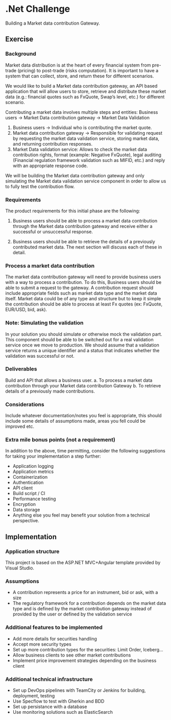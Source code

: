 ﻿# .Net Challenge

Building a Market data contribution Gateway.

## Exercise

### Background
Market data distribution is at the heart of every financial system from pre-trade (pricing) to post-trade
(risks computation). It is important to have a system that can collect, store, and return these for
different scenarios.

We would like to build a Market data contribution gateway, an API based application that will allow
users to store, retrieve and distribute these market data (e.g.: financial quotes such as FxQuote, Swap’s
level, etc.) for different scenario.

Contributing a market data involves multiple steps and entities:
Business users -> Market Data contribution gateway -> Market Data Validation

1. Business users -> Individual who is contributing the market quote.
2. Market data contribution gateway -> Responsible for validating request by requesting the
market data validation service, storing market data, and returning contribution responses.
3. Market Data validation service: Allows to check the market data contribution rights, format
(example: Negative FxQuote), legal auditing (Financial regulation framework validation such as
MIFID, etc.) and reply with an appropriate response code.

We will be building the Market data contribution gateway and only simulating the Market data
validation service component in order to allow us to fully test the contribution flow.

### Requirements
The product requirements for this initial phase are the following:

1. Business users should be able to process a market data contribution through the Market data
contribution gateway and receive either a successful or unsuccessful response.

2. Business users should be able to retrieve the details of a previously contributed market data.
The next section will discuss each of these in detail.

### Process a market data contribution
The market data contribution gateway will need to provide business users with a way to process a
contribution. To do this, Business users should be able to submit a request to the gateway. A
contribution request should include appropriate fields such as market data type and the market data
itself. Market data could be of any type and structure but to keep it simple the contribution should be
able to process at least Fx quotes (ex: FxQuote, EUR/USD, bid, ask).

### Note: Simulating the validation
In your solution you should simulate or otherwise mock the validation part. This component should be
able to be switched out for a real validation service once we move to production. We should assume
that a validation service returns a unique identifier and a status that indicates whether the validation
was successful or not.

### Deliverables
Build and API that allows a business user.
a. To process a market data contribution through your Market data contribution Gateway
b. To retrieve details of a previously made contributions.

### Considerations
Include whatever documentation/notes you feel is appropriate, this should include some details of
assumptions made, areas you fell could be improved etc.

### Extra mile bonus points (not a requirement)
In addition to the above, time permitting, consider the following suggestions for taking your
implementation a step further:
- Application logging
- Application metrics
- Containerization
- Authentication
- API client
- Build script / CI
- Performance testing
- Encryption
- Data storage
- Anything else you feel may benefit your solution from a technical perspective.

## Implementation

### Application structure

This project is based on the ASP.NET MVC+Angular template provided by Visual Studio.

### Assumptions
- A contribution represents a price for an instrument, bid or ask, with a size
- The regulatory framework for a contribution depends on the market data type and 
is defined by the market contribution gateway instead of provided by the user or 
defined by the validation service

### Additional features to be implemented
- Add more details for securities handling
- Accept more security types
- Set up more contribution types for the securities: Limit Order, Iceberg...
- Allow business clients to see other market contributions
- Implement price improvement strategies depending on the business client

### Additional technical infrastructure
- Set up DevOps pipelines with TeamCity or Jenkins for building, deployment, testing
- Use Specflow to test with Gherkin and BDD
- Set up persistance with a database
- Use monitoring solutions such as ElasticSearch